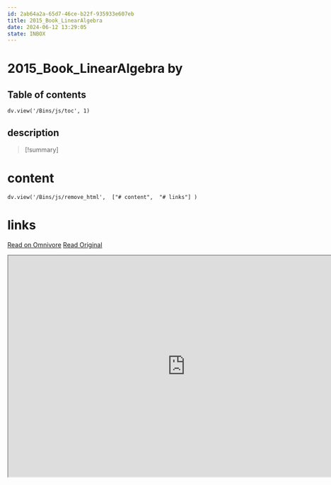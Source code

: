 ```yaml
---
id: 2ab64a2a-65d7-46ce-b22f-935933e607eb
title: 2015_Book_LinearAlgebra
date: 2024-06-12 13:29:05
state: INBOX
---
```


# 2015_Book_LinearAlgebra by 
## Table of contents
```dataviewjs 
dv.view('/Bins/js/toc', 1) 
```


## description
>[!summary] 
> 


# content
```dataviewjs 
dv.view('/Bins/js/remove_html',  ["# content",  "# links"] ) 
```




# links
[Read on Omnivore](https://omnivore.app/me/u-23-b-7-c-23-b-1-cfd-47-b-3-bfe-6-af-7-e-37-e-64-f-22-2015-book-1900bfe79bd)
[Read Original](https://omnivore.app/attachments/u/23b7c23b-1cfd-47b3-bfe6-af7e37e64f22/2015_Book_LinearAlgebra.pdf)

<iframe src="https://omnivore.app/attachments/u/23b7c23b-1cfd-47b3-bfe6-af7e37e64f22/2015_Book_LinearAlgebra.pdf"  width="800" height="500"></iframe>
